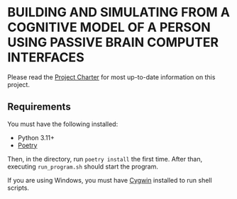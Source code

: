 # BUILDING AND SIMULATING FROM A COGNITIVE MODEL OF A PERSON USING PASSIVE BRAIN COMPUTER INTERFACES

Please read the [Project Charter](Docs/Project_Charter.md) for most up-to-date information on this project.

## Requirements

You must have the following installed:
- Python 3.11+
- [Poetry](https://python-poetry.org/)

Then, in the directory, run `poetry install` the first time. After than, executing `run_program.sh` should start the program.

If you are using Windows, you must have [Cygwin](https://www.cygwin.com/) installed to run shell scripts.

